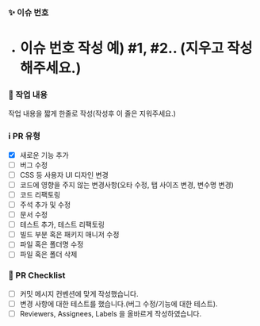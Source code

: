 ### ✨ 이슈 번호

- # 이슈 번호 작성 예) #1, #2.. (지우고 작성해주세요.)

### 📄 작업 내용 
작업 내용을 짧게 한줄로 작성(작성후 이 줄은 지워주세요.)

### ℹ️ PR 유형

- [x] 새로운 기능 추가
- [ ] 버그 수정
- [ ] CSS 등 사용자 UI 디자인 변경
- [ ] 코드에 영향을 주지 않는 변경사항(오타 수정, 탭 사이즈 변경, 변수명 변경)
- [ ] 코드 리팩토링
- [ ] 주석 추가 및 수정
- [ ] 문서 수정
- [ ] 테스트 추가, 테스트 리팩토링
- [ ] 빌드 부분 혹은 패키지 매니저 수정
- [ ] 파일 혹은 폴더명 수정
- [ ] 파일 혹은 폴더 삭제

### 📌 PR Checklist

- [ ] 커밋 메시지 컨벤션에 맞게 작성했습니다.
- [ ] 변경 사항에 대한 테스트를 했습니다.(버그 수정/기능에 대한 테스트).
- [ ] Reviewers, Assignees, Labels 을 올바르게 작성하였습니다.
